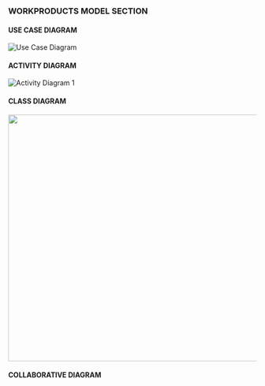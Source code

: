 ### WORKPRODUCTS MODEL SECTION

#### USE CASE DIAGRAM

 ![Use Case Diagram](https://user-images.githubusercontent.com/62224150/82743752-f5b15300-9db2-11ea-9168-c2e66397fedc.jpeg)





#### ACTIVITY DIAGRAM

![Activity Diagram 1](https://user-images.githubusercontent.com/62224104/82670821-314c0000-9c81-11ea-81fd-3de68dddf287.JPG)


#### CLASS DIAGRAM
<p align="center">
<img src="https://user-images.githubusercontent.com/49214046/82742268-5040b400-9d9f-11ea-9640-454210e5a0e0.jpg" width="750" height="500"  />
 </p>

#### COLLABORATIVE DIAGRAM
